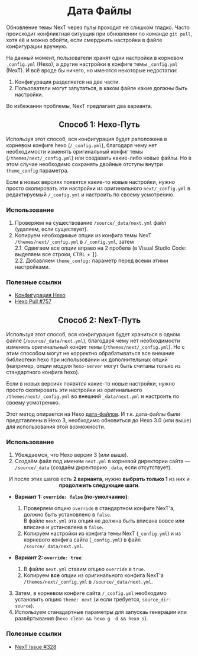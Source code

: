 <h1 align="center">Дата Файлы</h1>

Обновление темы NexT через пулы проходит не слишком гладко. Часто происходит конфликтная ситуация при обновлении по команде `git pull`, хотя её и можно обойти, если смерджить настройки в файле конфигурации вручную.

На данный момент, пользователи хранят одни настройки в корневом `_config.yml` (Hexo), а другие настройки в конфиге темы `_config.yml` (NexT). И всё вроде бы ничего, но имеются некоторые недостатки:

1. Конфигурация разделяется на две части.
2. Пользователи могут запутаться, в каком файле какие должны быть настройки.

Во избежании проблемы, NexT предлагает два варианта.

<h2 align="center">Способ 1: Hexo-Путь</h2>

Используя этот способ, вся конфигурация будет раположена в корневом конфиге hexo (`/_config.yml`), благодаря чему нет необходимости изменять оригинальный конфиг темы (`/themes/next/_config.yml`) или создавать какие-либо новые файлы. Но в этом случае необходимо сохранять двойные отступы внутри `theme_config` параметра.

Если в новых версиях появятся какие-то новые настройки, нужно просто скопировать эти настройки из оригинального `next/_config.yml` в редактируемый `/_config.yml` и настроить по своему усмотрению.

### Использование

1. Проверяем на существование `/source/_data/next.yml` файл (удаляем, если существует).
2. Копируем необходимые опции из конфига темы NexT `/themes/next/_config.yml` в `/_config.yml`, затем\
   2.1. Сдвигаем все опции вправо на 2 пробела (в Visual Studio Code: выделяем все строки, <kbd>CTRL</kbd> + <kbd>]</kbd>).\
   2.2. Добавляем `theme_config:` параметр перед всеми этими настройками.

### Полезные ссылки

- [Конфигурация Hexo](https://hexo.io/ru/docs/configuration.html)
- [Hexo Pull #757](https://github.com/hexojs/hexo/pull/757)

<h2 align="center">Способ 2: NexT-Путь</h2>

Используя этот способ, вся конфигурация будет храниться в одном файле (`/source/_data/next.yml`), благодаря чему нет необходимости изменять оригинальный конфиг темы (`/themes/next/_config.yml`). Но с этим способом могут не корректно обрабатываться все внешние библиотеки hexo при использовании их дополнительных опций (например, опции модуля `hexo-server` могут быть считаны только из стандартного конфига hexo).

Если в новых версиях появятся какие-то новые настройки, нужно просто скопировать эти настройки из оригинального `/themes/next/_config.yml` во внешний `_data/next.yml` и настроить по своему усмотрению.

Этот метод опирается на Hexo [дата-файлов](https://hexo.io/docs/data-files.html). И т.к. дата-файлы были представлены в Hexo 3, необходимо обновиться до Hexo 3.0 (или выше) для использования этой возможности.

### Использование

1. Убеждаемся, что Hexo версии 3 (или выше).
2. Создаём файл под именем `next.yml` в корневой директории сайта — `/source/_data` (создаём директорию `_data`, если отсутствует).

<p align="center">И после этих шагов есть <b>2 варианта</b>, нужно <b>выбрать только 1</b> из них и <b>продолжить следующие шаги</b>.</p>

- **Вариант 1: `override: false` (по-умолчанию)**:

  1. Проверяем опцию `override` в стандартном конфиге NexT'а, должно быть установлено в `false`.\
     В файле `next.yml` эта опция не должна быть вписана вовсе или вписана и установлена в `false`.
  2. Копируем настройки из конфига темы NexT (`_config.yml`) и из корневого конфига сайта (`_config.yml`) в файл `/source/_data/next.yml`.

- **Вариант 2: `override: true`**:

  1. В файле `next.yml` ставим опцию `override` в `true`.
  2. Копируем **все** опции из оригинального конфига NexT'а `/themes/next/_config.yml` в `/source/_data/next.yml`.

3. Затем, в корневом конфиге сайта `/_config.yml` необходимо установить опцию `theme: next` (и если требуется, `source_dir: source`).
4. Используем станадартные параметры для запускаь генерации или развёртывания (`hexo clean && hexo g -d && hexo s`).

### Полезные ссылки

- [NexT Issue #328](https://github.com/iissnan/hexo-theme-next/issues/328)
